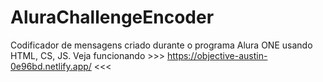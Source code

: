 # AluraChallengeEncoder
Codificador de mensagens criado durante o programa Alura ONE usando HTML, CS, JS.
Veja funcionando >>> https://objective-austin-0e96bd.netlify.app/ <<<
